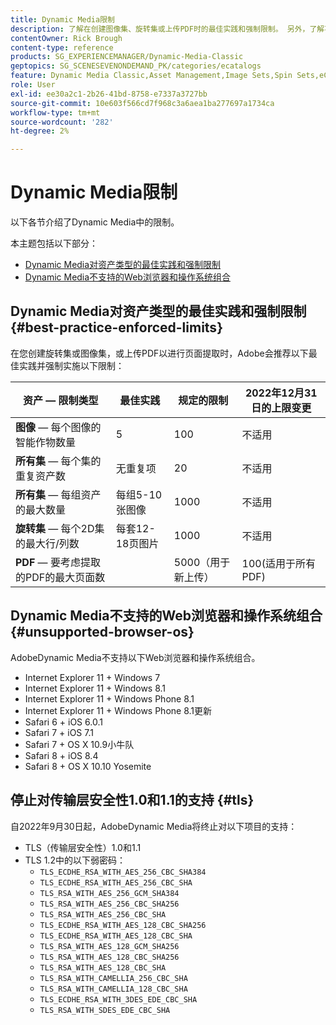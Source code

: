 ```yaml
---
title: Dynamic Media限制
description: 了解在创建图像集、旋转集或上传PDF时的最佳实践和强制限制。 另外，了解不支持的Web浏览器和Dynamic Media操作系统组合。
contentOwner: Rick Brough
content-type: reference
products: SG_EXPERIENCEMANAGER/Dynamic-Media-Classic
geptopics: SG_SCENESEVENONDEMAND_PK/categories/ecatalogs
feature: Dynamic Media Classic,Asset Management,Image Sets,Spin Sets,eCatalog
role: User
exl-id: ee30a2c1-2b26-41bd-8758-e7337a3727bb
source-git-commit: 10e603f566cd7f968c3a6aea1ba277697a1734ca
workflow-type: tm+mt
source-wordcount: '282'
ht-degree: 2%

---
```


# Dynamic Media限制

以下各节介绍了Dynamic Media中的限制。

本主题包括以下部分：

* [Dynamic Media对资产类型的最佳实践和强制限制](#best-practice-enforced-limits)
* [Dynamic Media不支持的Web浏览器和操作系统组合](#unsupported-browser-os)

## Dynamic Media对资产类型的最佳实践和强制限制 {#best-practice-enforced-limits}

在您创建旋转集或图像集，或上传PDF以进行页面提取时，Adobe会推荐以下最佳实践并强制实施以下限制：

| 资产 — 限制类型 | 最佳实践 | 规定的限制 | 2022年12月31日的上限变更 |
| --- | --- | --- | --- |
| **图像**  — 每个图像的智能作物数量 | 5 | 100 | 不适用 |
| **所有集**  — 每个集的重复资产数 | 无重复项 | 20 | 不适用 |
| **所有集**  — 每组资产的最大数量 | 每组5-10张图像 | 1000 | 不适用 |
| **旋转集**  — 每个2D集的最大行/列数 | 每套12-18页图片 | 1000 | 不适用 |
| **PDF**  — 要考虑提取的PDF的最大页面数 |  | 5000（用于新上传） | 100(适用于所有PDF) |

<!-- See also [Dynamic Media limitations](/help/assets/limitations.md). -->

## Dynamic Media不支持的Web浏览器和操作系统组合 {#unsupported-browser-os}

<!-- CQDOC-19433 -->

AdobeDynamic Media不支持以下Web浏览器和操作系统组合。

* Internet Explorer 11 + Windows 7
* Internet Explorer 11 + Windows 8.1
* Internet Explorer 11 + Windows Phone 8.1
* Internet Explorer 11 + Windows Phone 8.1更新
* Safari 6 + iOS 6.0.1
* Safari 7 + iOS 7.1
* Safari 7 + OS X 10.9小牛队
* Safari 8 + iOS 8.4
* Safari 8 + OS X 10.10 Yosemite

## 停止对传输层安全性1.0和1.1的支持 {#tls}

<!-- CQDOC-19433 -->

自2022年9月30日起，AdobeDynamic Media将终止对以下项目的支持：

* TLS（传输层安全性）1.0和1.1
* TLS 1.2中的以下弱密码：
   * `TLS_ECDHE_RSA_WITH_AES_256_CBC_SHA384`
   * `TLS_ECDHE_RSA_WITH_AES_256_CBC_SHA`
   * `TLS_RSA_WITH_AES_256_GCM_SHA384`
   * `TLS_RSA_WITH_AES_256_CBC_SHA256`
   * `TLS_RSA_WITH_AES_256_CBC_SHA`
   * `TLS_ECDHE_RSA_WITH_AES_128_CBC_SHA256`
   * `TLS_ECDHE_RSA_WITH_AES_128_CBC_SHA`
   * `TLS_RSA_WITH_AES_128_GCM_SHA256`
   * `TLS_RSA_WITH_AES_128_CBC_SHA256`
   * `TLS_RSA_WITH_AES_128_CBC_SHA`
   * `TLS_RSA_WITH_CAMELLIA_256_CBC_SHA`
   * `TLS_RSA_WITH_CAMELLIA_128_CBC_SHA`
   * `TLS_ECDHE_RSA_WITH_3DES_EDE_CBC_SHA`
   * `TLS_RSA_WITH_SDES_EDE_CBC_SHA`

